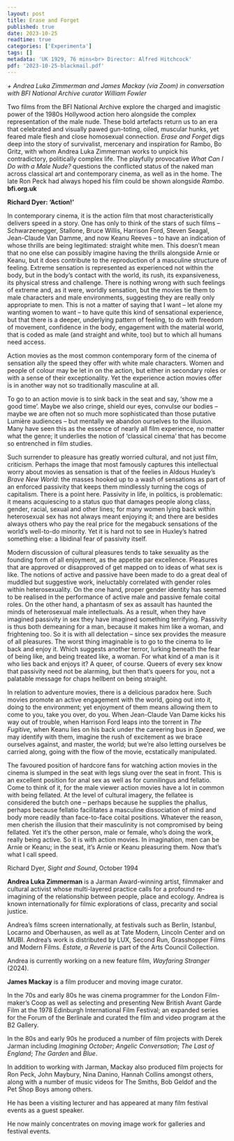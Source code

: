 ```yaml
---
layout: post
title: Erase and Forget
published: true
date: 2023-10-25
readtime: true
categories: ['Experimenta']
tags: []
metadata: 'UK 1929, 76 mins<br> Director: Alfred Hitchcock'
pdf: '2023-10-25-blackmail.pdf'
---
```


_+ Andrea Luka Zimmerman and James Mackay (via Zoom) in conversation with BFI National Archive curator William Fowler_

Two films from the BFI National Archive explore the charged and imagistic power of the 1980s Hollywood action hero alongside the complex representation of the male nude. These bold artefacts return us to an era that celebrated and visually pawed gun-toting, oiled, muscular hunks, yet feared male flesh and close homosexual connection. _Erase and Forget_ digs deep into the story of survivalist, mercenary and inspiration for Rambo, Bo Gritz, with whom Andrea Luka Zimmerman works to unpick his contradictory, politically complex life. The playfully provocative _What Can I Do with a Male Nude?_ questions the conflicted status of the naked man across classical art and contemporary cinema, as well as in the home. The late Ron Peck had always hoped his film could be shown alongside _Rambo_.  
**bfi.org.uk** 

**Richard Dyer: ‘Action!’**

In contemporary cinema, it is the action film that most characteristically delivers speed in a story. One has only to think of the stars of such films – Schwarzenegger, Stallone, Bruce Willis, Harrison Ford, Steven Seagal, Jean-Claude Van Damme, and now Keanu Reeves – to have an indication of whose thrills are being legitimated: straight white men. This doesn’t mean that no one else can possibly imagine having the thrills alongside Arnie or Keanu, but it does contribute to the reproduction of a masculine structure of feeling. Extreme sensation is represented as experienced not within the body, but in the body’s contact with the world, its rush, its expansiveness, its physical stress and challenge. There is nothing wrong with such feelings of extreme and, as it were, worldly sensation, but the movies tie them to male characters and male environments, suggesting they are really only appropriate to men. This is not a matter of saying that I want – let alone my wanting women to want – to have quite this kind of sensational experience, but that there is a deeper, underlying pattern of feeling, to do with freedom of movement, confidence in the body, engagement with the material world, that is coded as male (and straight and white, too) but to which all humans need access.

Action movies as the most common contemporary form of the cinema of sensation ally the speed they offer with white male characters. Women and people of colour may be let in on the action, but either in secondary roles or with a sense of their exceptionality. Yet the experience action movies offer is in another way not so traditionally masculine at all.

To go to an action movie is to sink back in the seat and say, ‘show me a good time’. Maybe we also cringe, shield our eyes, convulse our bodies – maybe we are often not so much more sophisticated than those putative Lumière audiences – but mentally we abandon ourselves to the illusion. Many have seen this as the essence of nearly all film experience, no matter what the genre; it underlies the notion of ‘classical cinema’ that has become so entrenched in film studies.

Such surrender to pleasure has greatly worried cultural, and not just film, criticism. Perhaps the image that most famously captures this intellectual worry about movies as sensation is that of the feelies in Aldous Huxley’s _Brave New World_: the masses hooked up to a wash of sensations as part of an enforced passivity that keeps them mindlessly turning the cogs of capitalism. There is a point here. Passivity in life, in politics, is problematic: it means acquiescing to a status quo that damages people along class, gender, racial, sexual and other lines; for many women lying back within heterosexual sex has not always meant enjoying it; and there are besides always others who pay the real price for the megabuck sensations of the world’s well-to-do minority. Yet it is hard not to see in Huxley’s hatred something else: a libidinal fear of passivity itself.

Modern discussion of cultural pleasures tends to take sexuality as the founding form of all enjoyment, as the appetite par excellence. Pleasures that are approved or disapproved of get mapped on to ideas of what sex is like. The notions of active and passive have been made to do a great deal of muddled but suggestive work, ineluctably correlated with gender roles within heterosexuality. On the one hand, proper gender identity has seemed to be realised in the performance of active male and passive female coital roles. On the other hand, a phantasm of sex as assault has haunted the minds of heterosexual male intellectuals. As a result, when they have imagined passivity in sex they have imagined something terrifying. Passivity is thus both demeaning for a man, because it makes him like a woman, and frightening too. So it is with all delectation – since sex provides the measure of all pleasures. The worst thing imaginable is to go to the cinema to lie back and enjoy it. Which suggests another terror, lurking beneath the fear of being like, and being treated like, a woman. For what kind of a man is it who lies back and enjoys it? A queer, of course. Queers of every sex know that passivity need not be alarming, but then that’s queers for you, not a palatable message for chaps hellbent on being straight.

In relation to adventure movies, there is a delicious paradox here. Such movies promote an active engagement with the world, going out into it, doing to the environment; yet enjoyment of them means allowing them to come to you, take you over, do you. When Jean-Claude Van Dame kicks his way out of trouble, when Harrison Ford leaps into the torrent in _The Fugitive_, when Keanu lies on his back under the careering bus in _Speed_, we may identify with them, imagine the rush of excitement as we brace ourselves against, and master, the world; but we’re also letting ourselves be carried along, going with the flow of the movie, ecstatically manipulated.

The favoured position of hardcore fans for watching action movies in the cinema is slumped in the seat with legs slung over the seat in front. This is an excellent position for anal sex as well as for cunnilingus and fellatio. Come to think of it, for the male viewer action movies have a lot in common with being fellated. At the level of cultural imagery, the fellatee is considered the butch one – perhaps because he supplies the phallus, perhaps because fellatio facilitates a masculine dissociation of mind and body more readily than face-to-face coital positions. Whatever the reason, men cherish the illusion that their masculinity is not compromised by being fellated. Yet it’s the other person, male or female, who’s doing the work, really being active. So it is with action movies. In imagination, men can be Arnie or Keanu; in the seat, it’s Arnie or Keanu pleasuring them. Now that’s what I call speed.

Richard Dyer, _Sight and Sound_, October 1994

**Andrea Luka Zimmerman** is a Jarman Award-winning artist, filmmaker and cultural activist whose multi-layered practice calls for a profound re-imagining of the relationship between people, place and ecology. Andrea is known internationally for filmic explorations of class, precarity and social justice.

Andrea’s films screen internationally, at festivals such as Berlin, Istanbul, Locarno and Oberhausen, as well as at Tate Modern, Lincoln Center and on MUBI. Andrea’s work is distributed by LUX, Second Run, Grasshopper Films and Modern Films. _Estate, a Reverie_ is part of the Arts Council Collection.

Andrea is currently working on a new feature film, _Wayfaring Stranger_ (2024).

**James Mackay** is a film producer and moving image curator.

In the 70s and early 80s he was cinema programmer for the London Film-maker’s Coop as well as selecting and presenting New British Avant Garde Film at the 1978 Edinburgh International Film Festival; an expanded series for the Forum of the Berlinale and curated the film and video program at the B2 Gallery.

In the 80s and early 90s he produced a number of film projects with Derek Jarman including _Imagining October_; _Angelic Conversation_; _The Last of England_; _The Garden_ and _Blue_.

In addition to working with Jarman, Mackay also produced film projects for Ron Peck, John Maybury, Nina Danino, Hannah Collins amongst others, along with a number of music videos for The Smiths, Bob Geldof and the Pet Shop Boys among others.

He has been a visiting lecturer and has appeared at many film festival events as a guest speaker.

He now mainly concentrates on moving image work for galleries and festival events.
<!--stackedit_data:
eyJoaXN0b3J5IjpbLTIwMDc2MzYxNTEsNzMwOTk4MTE2XX0=
-->